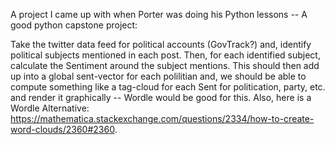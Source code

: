 A project I came up with when Porter was doing his Python lessons -- A good python capstone project:

Take the twitter data feed for political accounts (GovTrack?) and, identify political subjects mentioned in each post.
Then, for each identified subject, calculate the Sentiment around the subject mentions. This should then add up into a global sent-vector 
for each polilitian and, we should be able to compute something like a tag-cloud for each Sent for politication, party, etc. and render 
it graphically -- Wordle would be good for this. Also, here is a Wordle Alternative: 
   https://mathematica.stackexchange.com/questions/2334/how-to-create-word-clouds/2360#2360.



